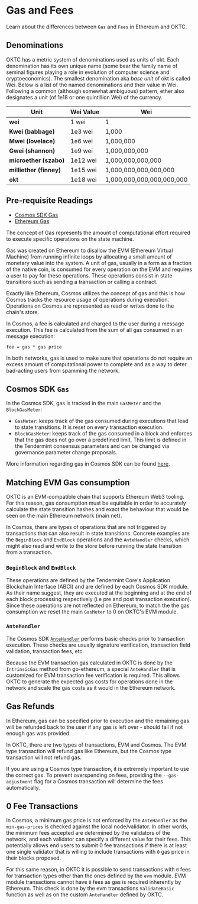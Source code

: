 # Gas and Fees

Learn about the differences between `Gas` and `Fees` in Ethereum and OKTC. 

## Denominations
OKTC has a metric system of denominations used as units of okt. Each denomination has its own unique name (some bear the family name of seminal figures playing a role in evolution of computer science and cryptoeconomics). The smallest denomination aka *base unit* of okt is called Wei. Below is a list of the named denominations and
their value in Wei. Following a common (although somewhat ambiguous) pattern, ether also designates a unit (of 1e18 or one quintillion Wei) of the currency.

|   Unit        | Wei Value | Wei  |
|--------------------|-----------------------|----------------------|
|  **wei**           | 1 wei                              | 1             |
|  **Kwei (babbage)**          | 1e3 wei                  | 1,000             |
|  **Mwei (lovelace)**         | 1e6 wei                  | 1,000,000             |
|  **Gwei (shannon)**          | 1e9 wei                  | 1,000,000,000             |
|  **microether (szabo)**      | 1e12 wei                 | 1,000,000,000,000             |
|  **milliether (finney)**     | 1e15 wei                 | 1,000,000,000,000,000             |
|  **okt**                     | 1e18 wei                 | 1,000,000,000,000,000,000             |




## Pre-requisite Readings

- [Cosmos SDK Gas](https://docs.cosmos.network/main/basics/gas-fees)
- [Ethereum Gas](https://ethereum.org/en/developers/docs/gas/) 

The concept of Gas represents the amount of computational effort required to execute specific operations on the state machine.

Gas was created on Ethereum to disallow the EVM (Ethereum Virtual Machine) from running infinite
loops by allocating a small amount of monetary value into the system. A unit of gas, usually in a
form as a fraction of the native coin, is consumed for every operation on the EVM and requires a
user to pay for these operations. These operations consist in state transitions such as sending a
transaction or calling a contract.

Exactly like Ethereum, Cosmos utilizes the concept of gas and this is how Cosmos tracks the resource
usage of operations during execution. Operations on Cosmos are represented as read or writes done to the chain's store.

In Cosmos, a fee is calculated and charged to the user during a message execution. This fee is
calculated from the sum of all gas consumed in an message execution:

```
fee = gas * gas price
```

In both networks, gas is used to make sure that operations do not require an excess amount of
computational power to complete and as a way to deter bad-acting users from spamming the network.

## Cosmos SDK `Gas`

In the Cosmos SDK, gas is tracked in the main `GasMeter` and the `BlockGasMeter`:

- `GasMeter`: keeps track of the gas consumed during executions that lead to state transitions. It is reset on every transaction  execution.
- `BlockGasMeter`: keeps track of the gas consumed in a block and enforces that the gas does not go over a predefined limit. This limit is defined in the Tendermint consensus parameters and can be changed via governance parameter change proposals.

More information regarding gas in Cosmos SDK can be found [here](https://docs.cosmos.network/master/basics/gas-fees.html).

## Matching EVM Gas consumption

OKTC is an EVM-compatible chain that supports Ethereum Web3 tooling. For this reason, gas
consumption must be equitable in order to accurately calculate the state transition hashes and exact
the behaviour that would be seen on the main Ethereum network (main net).

In Cosmos, there are types of operations that are not triggered by transactions that can also result in state transitions. Concrete examples are the  `BeginBlock` and `EndBlock` operations and the `AnteHandler` checks, which might also read and write to the store before running the state transition from a transaction.

### `BeginBlock` and `EndBlock`

These operations are defined by the Tendermint Core's Application Blockchain Interface (ABCI) and are defined by each Cosmos SDK module. As their name suggest, they are executed at the beginning and at the end of each block processing respectively (i.e pre and post transaction execution). Since these operations are not reflected on Ethereum, to match the the gas consumption we reset the main `GasMeter` to 0 on OKTC's EVM module.

### `AnteHandler`

The Cosmos SDK [`AnteHandler`](https://docs.cosmos.network/master/basics/gas-fees.html#antehandler)
performs basic checks prior to transaction execution. These checks are usually signature
verification, transaction field validation, transaction fees, etc.

Because the EVM transaction gas calculated in OKTC is done by the `IntrinsicGas` method from go-ethereum, a
special `AnteHandler` that is customized for EVM transaction fee verification is required. This
allows OKTC to generate the expected gas costs for operations done in the network and scale the
gas costs as it would in the Ethereum network.

## Gas Refunds

In Ethereum, gas can be specified prior to execution and the remaining gas will be refunded back to the user if any gas is left over - should fail if not enough gas was provided. 

In OKTC, there are two types of transactions, EVM and Cosmos. The EVM type transaction will refund gas like Ethereum, but the Cosmos type transaction will not refund gas.

If you are using a Cosmos type transaction, it is extremely important to use the correct gas. To prevent overspending on fees, providing the `--gas-adjustment` flag for a Cosmos transaction will determine the fees automatically. 

## 0 Fee Transactions

In Cosmos, a minimum gas price is not enforced by the `AnteHandler` as the `min-gas-prices` is
checked against the local node/validator. In other words, the minimum fees accepted are determined
by the validators of the network, and each validator can specify a different value for their fees.
This potentially allows end users to submit 0 fee transactions if there is at least one single
validator that is willing to include transactions with `0` gas price in their blocks proposed.

For this same reason, in OKTC it is possible to send transactions with `0` fees for transaction
types other than the ones defined by the `evm` module. EVM module transactions cannot have `0` fees
as gas is required inherently by Ethereum. This check is done by the evm transactions
`ValidateBasic` function as well as on the custom `AnteHandler` defined by OKTC.
